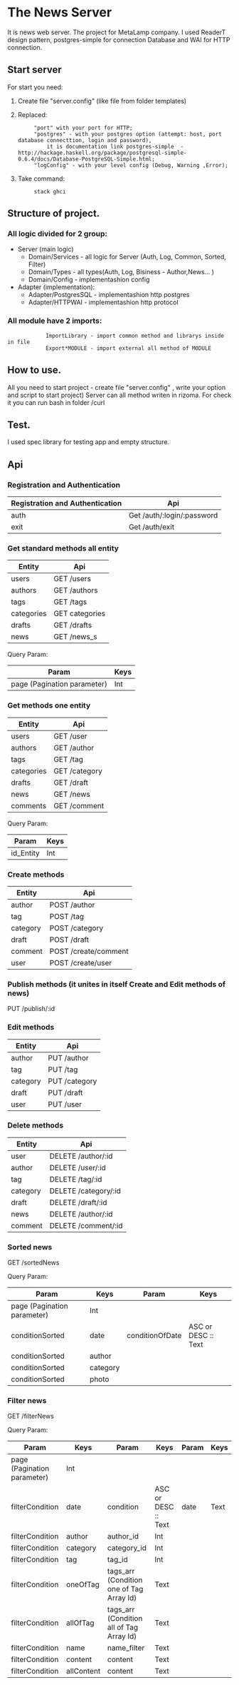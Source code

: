 # The News Server

It is news web server. The project for MetaLamp company.
I used ReaderT design pattern, postgres-simple for connection Database and WAI for HTTP connection.


## Start server 

For start you need:
            
1. Create file "server.config" (like file from folder templates)

2. Replaced:

            "port" with your port for HTTP;
            "postgres" - with your postgres option (attempt: host, port database connecttion, login and password),
                it is documentation link postgres-simple  - http://hackage.haskell.org/package/postgresql-simple-0.6.4/docs/Database-PostgreSQL-Simple.html;
            "logConfig" - with your level config (Debug, Warning ,Error);

3. Take command:

            stack ghci 
          

## Structure of project.
###    All logic divided for 2 group: 
*   Server  (main logic) 
    *   Domain/Services - all logic for Server (Auth, Log, Common, Sorted, Filter)
    *   Domain/Types - all types(Auth, Log, Bisiness - Author,News... ) 
    *   Domain/Config - implementashion config
*   Adapter (implementation): 
    *   Adapter/PostgresSQL - implementashion http postgres
    *   Adapter/HTTPWAI - implementashion http protocol
###    All module have 2 imports:
                ImportLibrary - import common method and librarys inside in file 
                Export*MODULE - import external all method of MODULE
            
           
## How to use.
All you need to start project - create file "server.config" , write your option and script to start project) 
Server can all method writen in rizoma. For check it you can run bash in folder /curl

## Test.
I used spec library for testing app and empty structure.

## Api 
### Registration and Authentication

Registration and Authentication | Api
------------ | -------------
auth  | Get /auth/:login/:password  
exit  | Get /auth/exit             


### Get standard methods all entity

Entity       | Api
------------ | -------------
users        | GET /users
authors      | GET /authors
tags         | GET /tags
categories   | GET categories
drafts       | GET /drafts
news         | GET /news_s


Query Param:  

Param        | Keys  
------------ | ---- 
page (Pagination parameter)    | Int   


### Get methods one entity

Entity       | Api
------------ | -------------
users | GET /user
authors | GET /author
tags | GET /tag
categories | GET /category
drafts | GET /draft
news | GET /news
comments | GET /comment

Query Param:  

Param        | Keys  
------------ | ---- 
id_Entity    | Int        

### Create methods

Entity       | Api
------------ | -------------
author | POST /author
tag | POST /tag
category | POST /category
draft | POST /draft
comment | POST /create/comment
user |  POST /create/user


### Publish methods (it unites in itself Create and Edit methods of news)

PUT /publish/:id

### Edit methods

Entity       | Api
------------ | -------------
author | PUT /author
tag | PUT /tag 
category | PUT /category
draft | PUT /draft
user | PUT /user

### Delete methods

Entity       | Api
------------ | -------------
user | DELETE /author/:id
author | DELETE /user/:id
tag | DELETE /tag/:id
category | DELETE /category/:id
draft | DELETE /draft/:id
news | DELETE /author/:id
comment | DELETE /comment/:id

### Sorted news

GET /sortedNews

Query Param:  

Param        | Keys | Param       | Keys 
------------ | ---- | ----------- | ---- 
page (Pagination parameter) | Int
conditionSorted | date | conditionOfDate |  ASC or DESC :: Text
conditionSorted | author 
conditionSorted | category 
conditionSorted | photo 
           

### Filter news


GET /filterNews

Query Param: 

Param        | Keys | Param       | Keys | Param       | Keys 
------------ | ---- | ----------- | ---- | ----------- | -----
page (Pagination parameter) | Int
filterCondition | date |  condition |   ASC or DESC :: Text | date | Text
filterCondition | author |  author_id |  Int
filterCondition | category |  category_id |  Int
filterCondition | tag |  tag_id |   Int
filterCondition | oneOfTag |   tags_arr (Сondition one of Tag Array Id)  |   Text
filterCondition | allOfTag |   tags_arr (Сondition all of Tag Array Id)  | Text 
filterCondition | name |  name_filter |   Text
filterCondition | content |  content |  Text
filterCondition | allContent |  content |  Text
 

                    
              